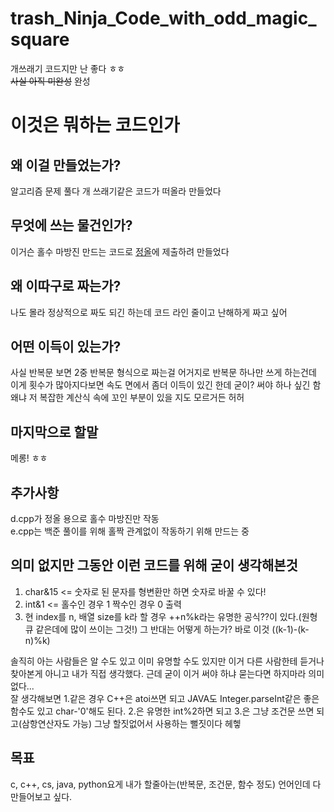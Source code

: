 # trash_Ninja_Code_with_odd_magic_square
개쓰래기 코드지만 난 좋다 ㅎㅎ<br>
~~사실 아직 미완성~~ 완성<br>
# 이것은 뭐하는 코드인가
## 왜 이걸 만들었는가?
알고리즘 문제 풀다 개 쓰래기같은 코드가 떠올라 만들었다
## 무엇에 쓰는 물건인가?
이거슨 홀수 마방진 만드는 코드로 [정올](http://jungol.co.kr/bbs/board.php?bo_table=pbank&wr_id=1338&sca=2020)에 제출하려 만들었다
## 왜 이따구로 짜는가?
나도 몰라 정상적으로 짜도 되긴 하는데 코드 라인 줄이고 난해하게 짜고 싶어
## 어떤 이득이 있는가?
사실 반복문 보면 2중 반복문 형식으로 짜는걸 어거지로 반복문 하나만 쓰게 하는건데 이게 횟수가 많아지다보면 속도 면에서 좀더 이득이 있긴 한데 굳이? 써야 하나 싶긴 함 왜냐 저 복잡한 계산식 속에 꼬인 부분이 있을 지도 모르거든 허허
## 마지막으로 할말
메롱! ㅎㅎ
## 추가사항
d.cpp가 정올 용으로 홀수 마방진만 작동<br>
e.cpp는 백준 풀이를 위해 홀짝 관계없이 작동하기 위해 만드는 중

## 의미 없지만 그동안 이런 코드를 위해 굳이 생각해본것
1. char&15 <= 숫자로 된 문자를 형변환만 하면 숫자로 바꿀 수 있다!  
2. int&1 <= 홀수인 경우 1 짝수인 경우 0 출력  
3. 현 index를 n, 배열 size를 k라 할 경우 ++n%k라는 유명한 공식??이 있다.(원형큐 같은데에 많이 쓰이는 그것!)  그 반대는 어떻게 하는가? 바로 이것 ((k-1)-(k-n)%k)


솔직히 아는 사람들은 알 수도 있고 이미 유명할 수도 있지만 이거 다른 사람한테 듣거나 찾아본게 아니고 내가 직접 생각했다. 근데 굳이 이거 써야 하냐 묻는다면 하지마라 의미 없다...  
잘 생각해보면 1.같은 경우 C++은 atoi쓰면 되고 JAVA도 Integer.parseInt같은 좋은 함수도 있고 char-'0'해도 된다. 2.은 유명한 int%2하면 되고 3.은 그냥 조건문 쓰면 되고(삼항연산자도 가능) 그냥 할짓없어서 사용하는 뻘짓이다 헤헿
## 목표
c, c++, cs, java, python요게 내가 할줄아는(반복문, 조건문, 함수 정도) 언어인데 다 만들어보고 싶다.
